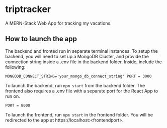# triptracker

A MERN-Stack Web App for tracking my vacations.

## How to launch the app

The backend and fronted run in separate terminal instances. To setup the backend, you will need to set up a MongoDB Cluster, and provide the connection string inside a .env file in the backend folder. Inside, include the following:

`MONGODB_CONNECT_STRING='your_mongo_db_connect_string'
PORT = 3000`

To launch the backend, run `npm start` from the backend folder. The frontend also requires a .env file with a separate port for the React App to run on.

`PORT = 8000 `

To launch the frontend, run `npm start` in the frontend folder. You will be redirected to the app at https://localhost:\<frontendport\>.
